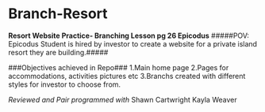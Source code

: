 # Branch-Resort
**Resort Website Practice- Branching Lesson pg 26 Epicodus**
#####POV: Epicodus Student is hired by investor to create a website for a private island resort
they are building.#####

###Objectives  achieved in Repo###
1.Main home page
2.Pages for accommodations, activities pictures etc
3.Branchs created with different styles for investor to choose from.

_Reviewed and Pair programmed with_
Shawn Cartwright
Kayla Weaver
